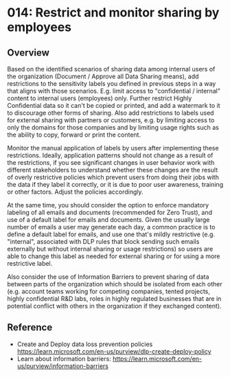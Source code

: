 # 014: Restrict and monitor sharing by employees

## Overview

Based on the identified scenarios of sharing data among internal users of the organization (Document / Approve all Data Sharing means), add restrictions to the sensitivity labels you defined in previous steps in a way that aligns with those scenarios. E.g. limit access to "confidential / internal" content to internal users (employees) only. Further restrict Highly Confidential data so it can't be copied or printed, and add a watermark to it to discourage other forms of sharing. 
Also add restrictions to labels used for external sharing with partners or customers, e.g. by limiting access to only the domains for those companies and by limiting usage rights such as the ability to copy, forward or print the content. 

Monitor the manual application of labels by users after implementing these restrictions. Ideally, application patterns should not change as a result of the restrictions, if you see significant changes in user behavior work with different stakeholders to understand whether these changes are the result of overly restrictive policies which prevent users from doing their jobs with the data if they label it correctly, or it is due to poor user awareness, training or other factors. Adjust the policies accordingly. 

At the same time, you should consider the option to enforce mandatory labeling of all emails and documents (recommended for Zero Trust), and use of a default label for emails and documents. Given the usually large number of emails a user may generate each day, a common practice is to define a default label for emails, and use one that's mildly restrictive (e.g. "internal", associated with DLP rules that block sending such emails externally but without internal sharing or usage restrictions) so users are able to change this label as needed for external sharing or for using a more restrictive label.  

Also consider the use of Information Barriers to prevent sharing of data between parts of the organization which should be isolated from each other (e.g. account teams working for competing companies, tented projects, highly confidential R&D labs, roles in highly regulated businesses that are in potential conflict with others in the organization if they exchanged content).

## Reference

* Create and Deploy data loss prevention policies https://learn.microsoft.com/en-us/purview/dlp-create-deploy-policy
* Learn about information barriers: https://learn.microsoft.com/en-us/purview/information-barriers
